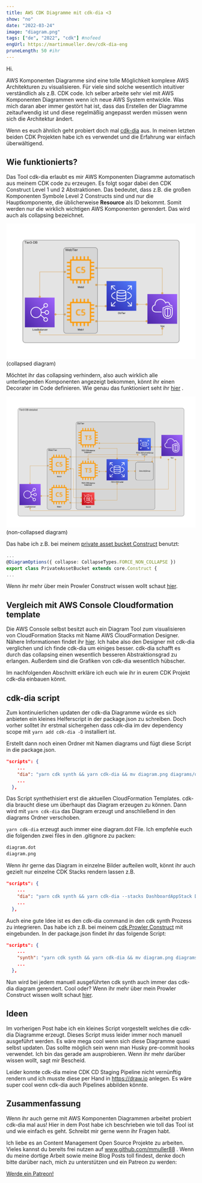```yaml
---
title: AWS CDK Diagramme mit cdk-dia <3
show: "no"
date: "2022-03-24"
image: "diagram.png"
tags: ["de", "2022", "cdk"] #nofeed
engUrl: https://martinmueller.dev/cdk-dia-eng
pruneLength: 50 #ihr
---
```


Hi.

AWS Komponenten Diagramme sind eine tolle Möglichkeit komplexe AWS Architekturen zu visualisieren. Für viele sind solche wesentlich intuitiver verständlich als z.B. CDK code. Ich selber arbeite sehr viel mit AWS Komponenten Diagrammen wenn ich neue AWS System entwickle. Was mich daran aber immer gestört hat ist, dass das Erstellen der Diagramme zeitaufwendig ist und diese regelmäßig angepasst werden müssen wenn sich die Architektur ändert.

Wenn es euch ähnlich geht probiert doch mal [cdk-dia](https://github.com/pistazie/cdk-dia) aus. In meinen letzten beiden CDK Projekten habe ich es verwendet und die Erfahrung war einfach überwältigend.

## Wie funktionierts?

Das Tool cdk-dia erlaubt es mir AWS Komponenten Diagramme automatisch aus meinem CDK code zu erzeugen. Es folgt sogar dabei den CDK Construct Level 1 und 2 Abstraktionen. Das bedeutet, dass z.B. die großen Komponenten Symbole Level 2 Constructs sind und nur die Hauptkomponente, die üblicherweise **Resource** als ID bekommt. Somit werden nur die wirklich wichtigen AWS Komponenten gerendert. Das wird auch als collapsing bezeichnet.

![collapsed](https://raw.githubusercontent.com/mmuller88/mmblog/master/content/cdk-dia/decorator_example_collapsed.png)(collapsed diagram)

Möchtet ihr das collapsing verhindern, also auch wirklich alle unterliegenden Komponenten angezeigt bekommen, könnt ihr einen Decorater im Code definieren. Wie genau das funktioniert seht ihr [hier](https://github.com/pistazie/cdk-dia/tree/main/examples/experimental-decorator-example) .

![non-collapsed](https://raw.githubusercontent.com/mmuller88/mmblog/master/content/cdk-dia/decorator_example_non-collapsed.png)(non-collapsed diagram)

Das habe ich z.B. bei meinem [private asset bucket Construct](https://github.com/mmuller88/cdk-private-asset-bucket/blob/main/src/private-asset-bucket.ts) benutzt:

```ts
...
@DiagramOptions({ collapse: CollapseTypes.FORCE_NON_COLLAPSE })
export class PrivateAssetBucket extends core.Construct {
...
```

Wenn ihr mehr über mein Prowler Construct wissen wollt schaut [hier](https://martinmueller.dev/cdk-private-assets).

## Vergleich mit AWS Console Cloudformation template

Die AWS Console selbst besitzt auch ein Diagram Tool zum visualisieren von CloudFormation Stacks mit Name AWS CloudFormation Designer. Nähere Informationen findet ihr [hier](https://docs.aws.amazon.com/AWSCloudFormation/latest/UserGuide/working-with-templates-cfn-designer.html). Ich habe also den Designer mit cdk-dia verglichen und ich finde cdk-dia um einiges besser. cdk-dia schafft es durch das collapsing einen wesentlich besseren Abstraktionsgrad zu erlangen. Außerdem sind die Grafiken von cdk-dia wesentlich hübscher.

Im nachfolgenden Abschnitt erkläre ich euch wie ihr in eurem CDK Projekt cdk-dia einbauen könnt.

## cdk-dia script

Zum kontinuierlichen updaten der cdk-dia Diagramme würde es sich anbieten ein kleines Helferscript in der package.json zu schreiben. Doch vorher solltet ihr erstmal sichergehen dass cdk-dia im dev dependency scope mit `yarn add cdk-dia -D` installiert ist.

Erstellt dann noch einen Ordner mit Namen diagrams und fügt diese Script in die package.json.

```json
"scripts": {
    ...
    "dia": "yarn cdk synth && yarn cdk-dia && mv diagram.png diagrams/dashboard.png",
    ...
  },
```

Das Script synthethisiert erst die aktuellen CloudFormation Templates. cdk-dia braucht diese um überhaupt das Diagram erzeugen zu können. Dann wird mit `yarn cdk-dia` das Diagram erzeugt und anschließend in den diagrams Ordner verschoben.

`yarn cdk-dia` erzeugt auch immer eine diagram.dot File. Ich empfehle euch die folgenden zwei files in den .gitignore zu packen:

```txt
diagram.dot
diagram.png
```

Wenn ihr gerne das Diagram in einzelne Bilder aufteilen wollt, könnt ihr auch gezielt nur einzelne CDK Stacks rendern lassen z.B.

```json
"scripts": {
    ...
    "dia": "yarn cdk synth && yarn cdk-dia --stacks DashboardAppStack DashboardBackendStack && mv diagram.png diagrams/dashboard.png && yarn cdk-dia --stacks LandingPageStack && mv diagram.png diagrams/landingpage.png",
    ...
  },
```

Auch eine gute Idee ist es den cdk-dia command in den cdk synth Prozess zu integrieren. Das habe ich z.B. bei meinem [cdk Prowler Construct](https://github.com/mmuller88/cdk-prowler) mit eingebunden. In der package.json findet ihr das folgende Script:

```json
"scripts": {
    ...
    "synth": "yarn cdk synth && yarn cdk-dia && mv diagram.png diagrams/prowler.png",
    ...
  },
```

Nun wird bei jedem manuell ausgeführten cdk synth auch immer das cdk-dia diagram gerendert. Cool oder? Wenn ihr mehr über mein Prowler Construct wissen wollt schaut [hier](https://martinmueller.dev/prowler-cdk).

## Ideen

Im vorherigen Post habe ich ein kleines Script vorgestellt welches die cdk-dia Diagramme erzeugt. Dieses Script muss leider immer noch manuell ausgeführt werden. Es wäre mega cool wenn sich diese Diagramme quasi selbst updaten. Das sollte möglich sein wenn man Husky pre-commit hooks verwendet. Ich bin das gerade am ausprobieren. Wenn ihr mehr darüber wissen wollt, sagt mir Bescheid.

Leider konnte cdk-dia meine CDK CD Staging Pipeline nicht vernünftig rendern und ich musste diese per Hand in <https://draw.io> anlegen. Es wäre super cool wenn cdk-dia auch Pipelines abbilden könnte.

## Zusammenfassung

Wenn ihr auch gerne mit AWS Komponenten Diagrammen arbeitet probiert cdk-dia mal aus! Hier in dem Post habe ich beschrieben wie toll das Tool ist und wie einfach es geht. Schreibt mir gerne wenn ihr Fragen habt.

Ich liebe es an Content Management Open Source Projekte zu arbeiten. Vieles kannst du bereits frei nutzen auf www.github.com/mmuller88 . Wenn du meine dortige Arbeit sowie meine Blog Posts toll findest, denke doch bitte darüber nach, mich zu unterstützen und ein Patreon zu werden:

<a href="https://www.patreon.com/bePatron?u=29010217" data-patreon-widget-type="become-patron-button">Werde ein Patreon!</a><script async src="https://c6.patreon.com/becomePatronButton.bundle.js"></script>
